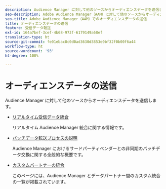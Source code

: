 ```yaml
---
description: Audience Manager に対して他のソースからオーディエンスデータを送信します。
seo-description: Adobe Audience Manager（AAM）に対して他のソースからオーディエンスデータを送信します。
seo-title: Adobe Audience Manager（AAM）でのオーディエンスデータの送信
title: オーディエンスデータの送信
feature: 受信データ転送
exl-id: 164a7bef-3cef-4b68-973f-6179149a68ef
translation-type: ht
source-git-commit: fe01ebac8c0d0ad3630d3853e0bf32f0b00f6a44
workflow-type: ht
source-wordcount: '93'
ht-degree: 100%

---
```


# オーディエンスデータの送信

Audience Manager に対して他のソースからオーディエンスデータを送信します。

* [リアルタイム受信データ統合](/help/using/integration/sending-audience-data/real-time-data-integration/real-time-tech-specs.md)

   リアルタイム Audience Manager 統合に関する情報です。

* [バッチデータ転送プロセスの説明](/help/using/integration/sending-audience-data/batch-data-transfer-explained/batch-data-transfer-explained.md)

   Audience Manager におけるサードパーティベンダーとの非同期のバッチデータ交換に関する全般的な概要です。

* [カスタムパートナーの統合](/help/using/integration/sending-audience-data/custom-partner-integrations.md)

   このページには、Audience Manager とデータパートナー間のカスタム統合の一覧が掲載されています。
